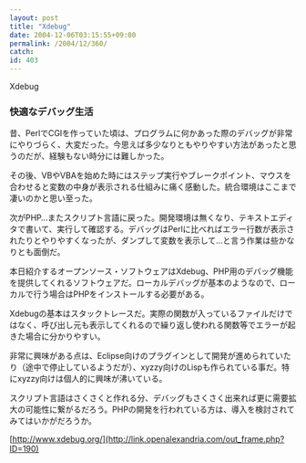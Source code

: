 ```yaml
---
layout: post
title: "Xdebug"
date: 2004-12-06T03:15:55+09:00
permalink: /2004/12/360/
catch: 
id: 403
---
```

Xdebug  
<!--more-->

### 快適なデバッグ生活
  

昔、PerlでCGIを作っていた頃は、プログラムに何かあった際のデバッグが非常にやりづらく、大変だった。今思えば多少なりともやりやすい方法があったと思うのだが、経験もない時分には難しかった。

  

その後、VBやVBAを始めた時にはステップ実行やブレークポイント、マウスを合わせると変数の中身が表示される仕組みに痛く感動した。統合環境はここまで凄いのかと思い至った。

  

次がPHP…またスクリプト言語に戻った。開発環境は無くなり、テキストエディタで書いて、実行して確認する。デバッグはPerlに比べればエラー行数が表示されたりとやりやすくなったが、ダンプして変数を表示して…と言う作業は些かなりとも面倒だ。

  

本日紹介するオープンソース・ソフトウェアはXdebug、PHP用のデバッグ機能を提供してくれるソフトウェアだ。ローカルデバッグが基本のようなので、ローカルで行う場合はPHPをインストールする必要がある。

  

Xdebugの基本はスタックトレースだ。実際の関数が入っているファイルだけではなく、呼び出し元も表示してくれるので繰り返し使われる関数等でエラーが起きた場合に分かりやすい。

  

非常に興味がある点は、Eclipse向けのプラグインとして開発が進められていたり（途中で停止しているようだが）、xyzzy向けのLispも作られている事だ。特にxyzzy向けは個人的に興味が沸いている。

  

スクリプト言語はさくさくと作れる分、デバッグもさくさく出来れば更に需要拡大の可能性に繋がるだろう。PHPの開発を行われている方は、導入を検討されてみてはいかがだろうか。

  

[http://www.xdebug.org/](http://link.openalexandria.com/out_frame.php?ID=190)

